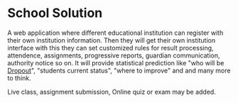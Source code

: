 # School Solution

A web application where different educational institution can register with their own
institution information. Then they will get their own institution interface with this they
can set customized rules for result processing, attendence, assignments, progressive reports,
guardian communication, authority notice so on. It will provide statistical prediction like
"who will be [Dropout](docs/education-dropouts.md)", "students current status", "where to
improve" and and many more to think.

Live class, assignment submission, Online quiz or exam may be added.